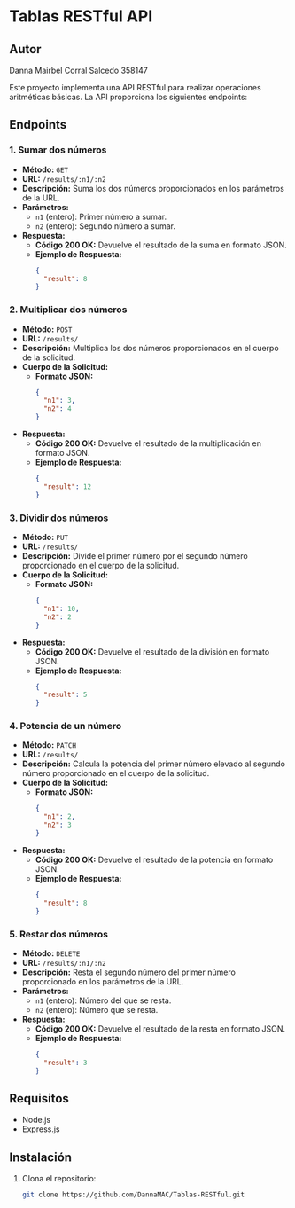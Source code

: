 # Tablas RESTful API

## Autor
Danna Mairbel Corral Salcedo 358147

Este proyecto implementa una API RESTful para realizar operaciones aritméticas básicas. La API proporciona los siguientes endpoints:

## Endpoints

### 1. Sumar dos números

- **Método:** `GET`
- **URL:** `/results/:n1/:n2`
- **Descripción:** Suma los dos números proporcionados en los parámetros de la URL.
- **Parámetros:**
  - `n1` (entero): Primer número a sumar.
  - `n2` (entero): Segundo número a sumar.
- **Respuesta:**
  - **Código 200 OK:** Devuelve el resultado de la suma en formato JSON.
  - **Ejemplo de Respuesta:**
    ```json
    {
      "result": 8
    }
    ```

### 2. Multiplicar dos números

- **Método:** `POST`
- **URL:** `/results/`
- **Descripción:** Multiplica los dos números proporcionados en el cuerpo de la solicitud.
- **Cuerpo de la Solicitud:**
  - **Formato JSON:**
    ```json
    {
      "n1": 3,
      "n2": 4
    }
    ```
- **Respuesta:**
  - **Código 200 OK:** Devuelve el resultado de la multiplicación en formato JSON.
  - **Ejemplo de Respuesta:**
    ```json
    {
      "result": 12
    }
    ```

### 3. Dividir dos números

- **Método:** `PUT`
- **URL:** `/results/`
- **Descripción:** Divide el primer número por el segundo número proporcionado en el cuerpo de la solicitud.
- **Cuerpo de la Solicitud:**
  - **Formato JSON:**
    ```json
    {
      "n1": 10,
      "n2": 2
    }
    ```
- **Respuesta:**
  - **Código 200 OK:** Devuelve el resultado de la división en formato JSON.
  - **Ejemplo de Respuesta:**
    ```json
    {
      "result": 5
    }
    ```

### 4. Potencia de un número

- **Método:** `PATCH`
- **URL:** `/results/`
- **Descripción:** Calcula la potencia del primer número elevado al segundo número proporcionado en el cuerpo de la solicitud.
- **Cuerpo de la Solicitud:**
  - **Formato JSON:**
    ```json
    {
      "n1": 2,
      "n2": 3
    }
    ```
- **Respuesta:**
  - **Código 200 OK:** Devuelve el resultado de la potencia en formato JSON.
  - **Ejemplo de Respuesta:**
    ```json
    {
      "result": 8
    }
    ```

### 5. Restar dos números

- **Método:** `DELETE`
- **URL:** `/results/:n1/:n2`
- **Descripción:** Resta el segundo número del primer número proporcionado en los parámetros de la URL.
- **Parámetros:**
  - `n1` (entero): Número del que se resta.
  - `n2` (entero): Número que se resta.
- **Respuesta:**
  - **Código 200 OK:** Devuelve el resultado de la resta en formato JSON.
  - **Ejemplo de Respuesta:**
    ```json
    {
      "result": 3
    }
    ```

## Requisitos

- Node.js
- Express.js

## Instalación

1. Clona el repositorio:
   ```bash
   git clone https://github.com/DannaMAC/Tablas-RESTful.git
